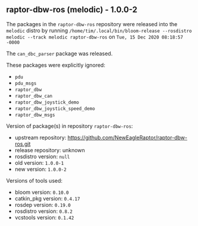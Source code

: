 ## raptor-dbw-ros (melodic) - 1.0.0-2

The packages in the `raptor-dbw-ros` repository were released into the `melodic` distro by running `/home/tim/.local/bin/bloom-release --rosdistro melodic --track melodic raptor-dbw-ros` on `Tue, 15 Dec 2020 08:18:57 -0000`

The `can_dbc_parser` package was released.

These packages were explicitly ignored:
- `pdu`
- `pdu_msgs`
- `raptor_dbw`
- `raptor_dbw_can`
- `raptor_dbw_joystick_demo`
- `raptor_dbw_joystick_speed_demo`
- `raptor_dbw_msgs`

Version of package(s) in repository `raptor-dbw-ros`:

- upstream repository: https://github.com/NewEagleRaptor/raptor-dbw-ros.git
- release repository: unknown
- rosdistro version: `null`
- old version: `1.0.0-1`
- new version: `1.0.0-2`

Versions of tools used:

- bloom version: `0.10.0`
- catkin_pkg version: `0.4.17`
- rosdep version: `0.19.0`
- rosdistro version: `0.8.2`
- vcstools version: `0.1.42`


